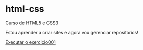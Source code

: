 # html-css
 Curso de HTML5 e CSS3

Estou aprender a criar sites e agora vou gerenciar repositórios!

<a href="https://alehbastos.github.io/html-css/Exercicios/ex001/"> Executar o exercicio001 </a>